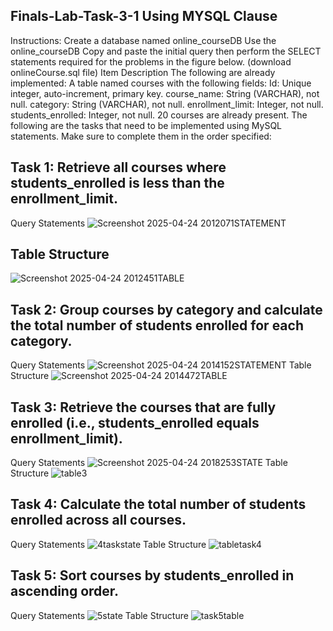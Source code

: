 ## Finals-Lab-Task-3-1  Using MYSQL Clause
Instructions:
Create a database named online_courseDB
Use the online_courseDB
Copy and paste the initial query then perform the SELECT statements required for the problems in the figure below. (download onlineCourse.sql file)
Item Description
The following are already implemented:
A table named courses with the following fields:
Id: Unique integer, auto-increment, primary key.
course_name: String (VARCHAR), not null.
category: String (VARCHAR), not null.
enrollment_limit: Integer, not null.
students_enrolled: Integer, not null.
20 courses are already present.
The following are the tasks that need to be implemented using MySQL statements. Make sure to complete them in the order specified:
## Task 1: Retrieve all courses where students_enrolled is less than the enrollment_limit.
 Query  Statements
![Screenshot 2025-04-24 2012071STATEMENT](https://github.com/user-attachments/assets/e8e7ab3c-cf24-4422-b1ae-462a3cdcad88)
## Table Structure
![Screenshot 2025-04-24 2012451TABLE](https://github.com/user-attachments/assets/a7ae783a-0f86-42ec-a2b9-97cb8e8dd703)
##  Task 2: Group courses by category and calculate the total number of students enrolled for each category.
Query  Statements
![Screenshot 2025-04-24 2014152STATEMENT](https://github.com/user-attachments/assets/25d325de-dfba-4460-8fe0-00638c05f68b)
Table Structure
![Screenshot 2025-04-24 2014472TABLE](https://github.com/user-attachments/assets/47aed23b-3752-41f2-83fb-c7a1d8f0a9aa)
## Task 3: Retrieve the courses that are fully enrolled (i.e., students_enrolled equals enrollment_limit).
Query  Statements
![Screenshot 2025-04-24 2018253STATE](https://github.com/user-attachments/assets/5122b225-628b-43b4-9ccb-e160d07ea0d3)
Table Structure
![table3](https://github.com/user-attachments/assets/2bf1ebec-550d-44ee-ba63-a7a2e88246e2)

## Task 4: Calculate the total number of students enrolled across all courses.
Query  Statements
![4taskstate](https://github.com/user-attachments/assets/f1dde938-680c-4b1c-b2e2-ff36bb97d314)
Table Structure
![tabletask4](https://github.com/user-attachments/assets/394430d4-87a4-4efa-8c56-48c7ebe26012)

## Task 5: Sort courses by students_enrolled in ascending order.
Query  Statements
![5state](https://github.com/user-attachments/assets/823cb772-f0cf-41f8-b4a0-1dbf69ad0752)
Table Structure
![task5table](https://github.com/user-attachments/assets/cb130062-311a-41ed-a76a-60bff9c8b276)

